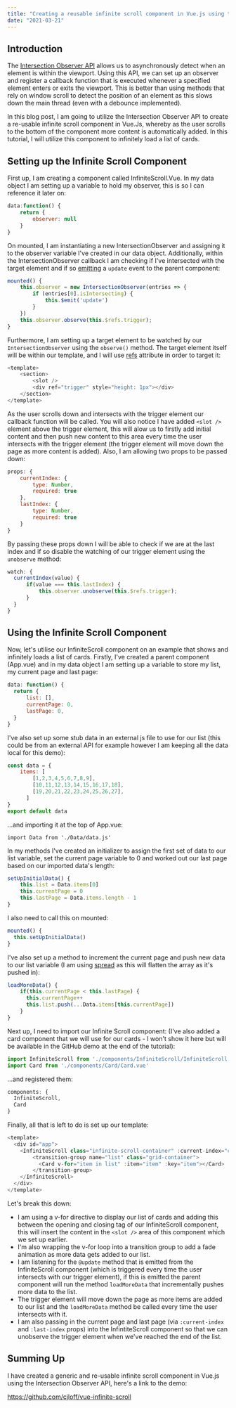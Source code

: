```yaml
---
title: "Creating a reusable infinite scroll component in Vue.js using the Intersection Observer API"
date: "2021-03-21"
---
```


<h2>Introduction</h2>

The <a href="https://developer.mozilla.org/en-US/docs/Web/API/Intersection_Observer_API">Intersection Observer API</a> allows us to asynchronously detect when an element is within the viewport. Using this API, we can set up an observer and register a callback function that is executed whenever a specified element enters or exits the viewport. This is better than using methods that rely on window scroll to detect the position of an element as this slows down the main thread (even with a debounce implemented).

In this blog post, I am going to utilize the Intersection Observer API to create a re-usable infinite scroll component in Vue.Js, whereby as the user scrolls to the bottom of the component more content is automatically added. In this tutorial, I will utilize this component to infinitely load a list of cards.

<h2>Setting up the Infinite Scroll Component</h2>

First up, I am creating a component called InfiniteScroll.Vue. In my data object I am setting up a variable to hold my observer, this is so I can reference it later on:

```js
data:function() {
    return {
        observer: null
    }
}
```

On mounted, I am instantiating a new IntersectionObserver and assigning it to the observer variable I've created in our data object. Additionally, within the IntersectionObserver callback I am checking if I've intersected with the target element and if so <a href="https://vuejs.org/v2/guide/components-custom-events.html">emitting</a> a ```update``` event to the parent component:

```js
mounted() {
    this.observer = new IntersectionObserver(entries => {
        if (entries[0].isIntersecting) {
            this.$emit('update')
        }
    })
    this.observer.observe(this.$refs.trigger);
}
```

Furthermore, I am setting up a target element to be watched by our ```IntersectionObserver``` using the ```observe()``` method. The target element itself will be within our template, and I will use <a href="https://v3.vuejs.org/guide/component-template-refs.html">refs</a> attribute in order to target it:

```js
<template>
    <section>
        <slot />
        <div ref="trigger" style="height: 1px"></div>
    </section>
</template>
```

As the user scrolls down and intersects with the trigger element our callback function will be called. You will also notice I have added ```<slot />``` element above the trigger element, this will alow us to firstly add initial content and then push new content to this area every time the user intersects with the trigger element (the trigger element will move down the page as more content is added). Also, I am allowing two props to be passed down:

```js
props: {
    currentIndex: {
        type: Number,
        required: true
    },
    lastIndex: {
        type: Number,
        required: true
    }
}
```

By passing these props down I will be able to check if we are at the last index and if so disable the watching of our trigger element using the ```unobserve``` method:

```js
watch: {
  currentIndex(value) {
      if(value === this.lastIndex) {
          this.observer.unobserve(this.$refs.trigger);
      }
  }
}
```

<h2>Using the Infinite Scroll Component</h2>

Now, let's utilise our InfiniteScroll component on an example that shows and infinitely loads a list of cards. Firstly, I've created a parent component (App.vue) and in my data object I am setting up a variable to store my list, my current page and last page:

```js
data: function() {
  return {
      list: [],
      currentPage: 0,
      lastPage: 0,
  }
}
```
I've also set up some stub data in an external js file to use for our list (this could be from an external API for example however I am keeping all the data local for this demo):

```js
const data = {
    items: [
        [1,2,3,4,5,6,7,8,9],
        [10,11,12,13,14,15,16,17,18],
        [19,20,21,22,23,24,25,26,27],
      ]
}
export default data
```
...and importing it at the top of App.vue:

```
import Data from './Data/data.js'
```

In my methods I've created an initializer to assign the first set of data to our list variable, set the current page variable to 0 and worked out our last page based on our imported data's length:

```js
setUpInitialData() {
    this.list = Data.items[0]
    this.currentPage = 0
    this.lastPage = Data.items.length - 1
}
```
I also need to call this on mounted:

```js
mounted() {
  this.setUpInitialData()
}
```

I've also set up a method to increment the current page and push new data to our list variable (I am using <a href="https://developer.mozilla.org/en-US/docs/Web/JavaScript/Reference/Operators/Spread_syntax">spread</a> as this will flatten the array as it's pushed in):

```js
loadMoreData() {
    if(this.currentPage < this.lastPage) {
      this.currentPage++
      this.list.push(...Data.items[this.currentPage])
    }
}
```

Next up, I need to import our Infinite Scroll component: (I've also added a card component that we will use for our cards - I won't show it here but will be available in the GitHub demo at the end of the tutorial):

```js
import InfiniteScroll from './components/InfiniteScroll/InfiniteScroll.vue'
import Card from './components/Card/Card.vue'
```

...and registered them:

```js
components: {
  InfiniteScroll,
  Card
}
```

Finally, all that is left to do is set up our template:

```js
<template>
  <div id="app">
    <InfiniteScroll class="infinite-scroll-container" :current-index="currentPage" :last-index="lastPage" @update="loadMoreData">
        <transition-group name="list" class="grid-container">
          <Card v-for="item in list" :item="item" :key="item"></Card>
        </transition-group>
    </InfiniteScroll>
  </div>
</template>
```

Let's break this down:

- I am using a v-for directive to display our list of cards and adding this between the opening and closing tag of our InfiniteScroll component, this will insert the content in the ```<slot />``` area of this component which we set up earlier.
- I'm also wrapping the v-for loop into a transition group to add a fade animation as more data gets added to our list.
- I am listening for the ```@update``` method that is emitted from the InfiniteScroll component (which is triggered every time the user intersects with our trigger element), if this is emitted the parent component will run the method ```loadMoreData``` that incrementally pushes more data to the list.
- The trigger element will move down the page as more items are added to our list and the ```loadMoreData``` method be called every time the user intersects with it.
- I am also passing in the current page and last page (via ```:current-index``` and ```:last-index``` props) into the InfintiteScroll component so that we can unobserve the trigger element when we've reached the end of the list.

<h2>Summing Up</h2>

I have created a generic and re-usable infinite scroll component in Vue.js using the Intersection Observer API, here's a link to the demo:

https://github.com/cjloff/vue-infinite-scroll


